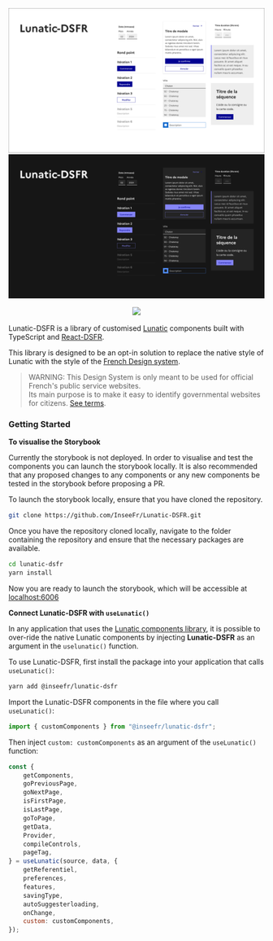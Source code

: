 <p align="center">
 <img src="https://raw.githubusercontent.com/InseeFr/Lunatic-DSFR/main/overview-light.png#gh-light-mode-only" />
 <img src="https://raw.githubusercontent.com/InseeFr/Lunatic-DSFR/main/overview-dark.png#gh-dark-mode-only" />
</p>

<p align="center">
  <a href="https://inseefr.github.io/Lunatic-DSFR/storybook/" target="_blank"><img src="https://raw.githubusercontent.com/storybooks/brand/master/badge/badge-storybook.svg"></a>
</p>

Lunatic-DSFR is a library of customised [Lunatic](https://github.com/InseeFr/Lunatic) components built with TypeScript and [React-DSFR](https://react-dsfr.etalab.studio/).

This library is designed to be an opt-in solution to replace the native style of Lunatic with the style of the [French Design system](https://systeme-de-design.gouv.fr/).

> WARNING: This Design System is only meant to be used for official French's public service websites.  
> Its main purpose is to make it easy to identify governmental websites for citizens. [See terms](https://www.systeme-de-design.gouv.fr/cgu/).

### Getting Started

**To visualise the Storybook**

Currently the storybook is not deployed. In order to visualise and test the components you can launch the storybook locally. It is also recommended that any proposed changes to any components or any new components be tested in the storybook before proposing a PR.

To launch the storybook locally, ensure that you have cloned the repository.

```bash
git clone https://github.com/InseeFr/Lunatic-DSFR.git
```

Once you have the repository cloned locally, navigate to the folder containing the repository and ensure that the necessary packages are available.

```bash
cd lunatic-dsfr
yarn install
```

Now you are ready to launch the storybook, which will be accessible at [localhost:6006](http://localhost:6006/)

**Connect Lunatic-DSFR with `useLunatic()`**

In any application that uses the [Lunatic components library](https://github.com/InseeFr/Lunatic), it is possible to over-ride the native Lunatic components by injecting **Lunatic-DSFR** as an argument in the `uselunatic()` function.

To use Lunatic-DSFR, first install the package into your application that calls `useLunatic()`:

```bash
yarn add @inseefr/lunatic-dsfr
```

Import the Lunatic-DSFR components in the file where you call `useLunatic()`:

```js
import { customComponents } from "@inseefr/lunatic-dsfr";
```

Then inject `custom: customComponents` as an argument of the `useLunatic()` function:

```js
const {
    getComponents,
    goPreviousPage,
    goNextPage,
    isFirstPage,
    isLastPage,
    goToPage,
    getData,
    Provider,
    compileControls,
    pageTag,
} = useLunatic(source, data, {
    getReferentiel,
    preferences,
    features,
    savingType,
    autoSuggesterloading,
    onChange,
    custom: customComponents,
});
```
